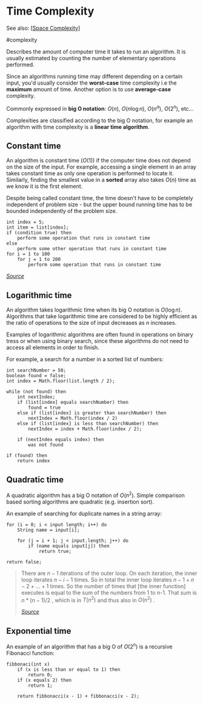 # Time Complexity

See also: [[Space Complexity]]

#complexity

Describes the amount of computer time it takes to run an algorithm. It is usually estimated by counting the number of elementary operations performed.

Since an algorithms running time may different depending on a certain input, you'd usually consider the **worst-case** time complexity i.e the **maximum** amount of time. Another option is to use **average-case** complexity.

Commonly expressed in **big O notation**: $O(n)$, $O(n \log n)$, $O(n ^a)$, $O(2^n)$, etc...

Complexities are classified according to the big O notation, for example an algorithm with time complexity is a **linear time algorithm**.

## Constant time

An algorithm is constant time ($O(1)$) if the computer time does not depend on the size of the input. For example, accessing a single element in an array takes constant time as only one operation is performed to locate it. Similarly, finding the smallest value in a **sorted** array also takes $O(n)$ time as we know it is the first element.

Despite being called constant time, the time doesn't have to be completely independent of problem size - but the upper bound running time has to be bounded independently of the problem size.

```
int index = 5;
int item = list[index];
if (condition true) then
    perform some operation that runs in constant time
else
    perform some other operation that runs in constant time
for i = 1 to 100
    for j = 1 to 200
        perform some operation that runs in constant time
```
*[Source](https://en.wikipedia.org/wiki/Time_complexity)*

## Logarithmic time

An algorithm takes logarithmic time when its big O notation is $O(\log n)$. Algorithms that take logarithmic time are considered to be highly efficient as the ratio of operations to the size of input decreases as $n$ increases.

Examples of logarithmic algorithms are often found in operations on binary tress or when using binary search, since these algorithms do not need to access all elements in order to finish.

For example, a search for a number in a sorted list of numbers:

```
int searchNumber = 50;
boolean found = false;
int index = Math.floor(list.length / 2);

while (not found) then
    int nextIndex;
    if (list[index] equals searchNumber) then
        found = true
    else if (list[index] is greater than searchNumber) then
        nextIndex = Math.floor(index / 2)
    else if (list[index] is less than searchNumber) then
        nextIndex = index + Math.floor(index / 2);
    
    if (nextIndex equals index) then
        was not found

if (found) then
    return index
```

## Quadratic time

A quadratic algorithm has a big O notation of $O(n^2)$. Simple comparison based sorting algorithms are quadratic (e.g. insertion sort).

An example of searching for duplicate names in a string array:

```
for (i = 0; i < input length; i++) do
    String name = input[i];

    for (j = i + 1; j < input.length; j++) do
        if (name equals input[j]) then
            return true;

return false;
```

> There are $n-1$ iterations of the outer loop. On each iteration, the inner loop iterates $n-i-1$ times. So in total the inner loop iterates $n-1 + n-2 + ... + 1$ times. So the number of times that [the inner function] executes is equal to the sum of the numbers from 1 to n-1. That sum is $n*(n-1)/2$ , which is in $T(n^2)$ and thus also in $O(n^2)$ .
> 
> [*Source*](https://stackoverflow.com/questions/18459727/big-o-time-complexity-for-nested-j-i-1-loop)

## Exponential time

An example of an algorithm that has a big O of $O(2^n)$ is a recursive Fibonacci function:

```
fibbonaci(int x)
    if (x is less than or equal to 1) then
        return 0;
    if (x equals 2) then
        return 1;
    
    return fibbonacci(x - 1) + fibbonacci(x - 2);
```

[//begin]: # "Autogenerated link references for markdown compatibility"
[Space Complexity]: <Space Complexity> "Space Complexity"
[//end]: # "Autogenerated link references"
